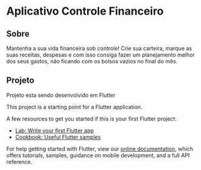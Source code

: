 # Aplicativo Controle Financeiro

## Sobre
Mantenha a sua vida financeira sob controle!
Crie sua carteira, marque as suas receitas, despesas e com isso consiga fazer um planejamento melhor
dos seus gastos, não ficando com os  bolsos vazios no final do mês.


## Projeto
Projeto esta sendo desenvolvido em Flutter

This project is a starting point for a Flutter application.

A few resources to get you started if this is your first Flutter project:

- [Lab: Write your first Flutter app](https://flutter.dev/docs/get-started/codelab)
- [Cookbook: Useful Flutter samples](https://flutter.dev/docs/cookbook)

For help getting started with Flutter, view our
[online documentation](https://flutter.dev/docs), which offers tutorials,
samples, guidance on mobile development, and a full API reference.
